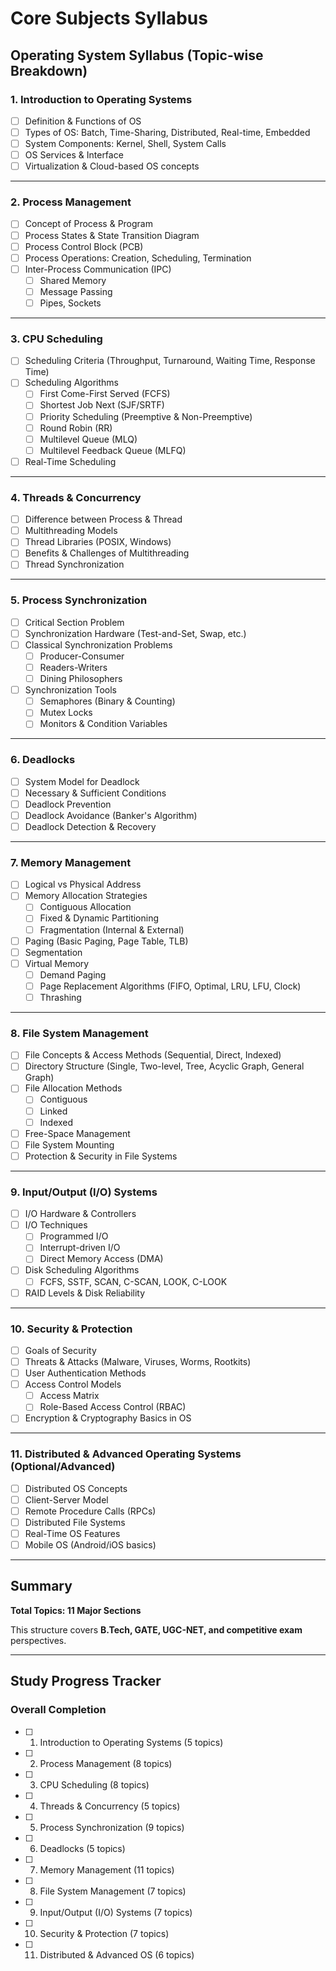 # Core Subjects Syllabus

## Operating System Syllabus (Topic-wise Breakdown)

### 1. Introduction to Operating Systems
- [ ] Definition & Functions of OS
- [ ] Types of OS: Batch, Time-Sharing, Distributed, Real-time, Embedded
- [ ] System Components: Kernel, Shell, System Calls
- [ ] OS Services & Interface
- [ ] Virtualization & Cloud-based OS concepts

---

### 2. Process Management
- [ ] Concept of Process & Program
- [ ] Process States & State Transition Diagram
- [ ] Process Control Block (PCB)
- [ ] Process Operations: Creation, Scheduling, Termination
- [ ] Inter-Process Communication (IPC)
  - [ ] Shared Memory
  - [ ] Message Passing
  - [ ] Pipes, Sockets

---

### 3. CPU Scheduling
- [ ] Scheduling Criteria (Throughput, Turnaround, Waiting Time, Response Time)
- [ ] Scheduling Algorithms
  - [ ] First Come-First Served (FCFS)
  - [ ] Shortest Job Next (SJF/SRTF)
  - [ ] Priority Scheduling (Preemptive & Non-Preemptive)
  - [ ] Round Robin (RR)
  - [ ] Multilevel Queue (MLQ)
  - [ ] Multilevel Feedback Queue (MLFQ)
- [ ] Real-Time Scheduling

---

### 4. Threads & Concurrency
- [ ] Difference between Process & Thread
- [ ] Multithreading Models
- [ ] Thread Libraries (POSIX, Windows)
- [ ] Benefits & Challenges of Multithreading
- [ ] Thread Synchronization

---

### 5. Process Synchronization
- [ ] Critical Section Problem
- [ ] Synchronization Hardware (Test-and-Set, Swap, etc.)
- [ ] Classical Synchronization Problems
  - [ ] Producer-Consumer
  - [ ] Readers-Writers
  - [ ] Dining Philosophers
- [ ] Synchronization Tools
  - [ ] Semaphores (Binary & Counting)
  - [ ] Mutex Locks
  - [ ] Monitors & Condition Variables

---

### 6. Deadlocks
- [ ] System Model for Deadlock
- [ ] Necessary & Sufficient Conditions
- [ ] Deadlock Prevention
- [ ] Deadlock Avoidance (Banker's Algorithm)
- [ ] Deadlock Detection & Recovery

---

### 7. Memory Management
- [ ] Logical vs Physical Address
- [ ] Memory Allocation Strategies
  - [ ] Contiguous Allocation
  - [ ] Fixed & Dynamic Partitioning
  - [ ] Fragmentation (Internal & External)
- [ ] Paging (Basic Paging, Page Table, TLB)
- [ ] Segmentation
- [ ] Virtual Memory
  - [ ] Demand Paging
  - [ ] Page Replacement Algorithms (FIFO, Optimal, LRU, LFU, Clock)
  - [ ] Thrashing

---

### 8. File System Management
- [ ] File Concepts & Access Methods (Sequential, Direct, Indexed)
- [ ] Directory Structure (Single, Two-level, Tree, Acyclic Graph, General Graph)
- [ ] File Allocation Methods
  - [ ] Contiguous
  - [ ] Linked
  - [ ] Indexed
- [ ] Free-Space Management
- [ ] File System Mounting
- [ ] Protection & Security in File Systems

---

### 9. Input/Output (I/O) Systems
- [ ] I/O Hardware & Controllers
- [ ] I/O Techniques
  - [ ] Programmed I/O
  - [ ] Interrupt-driven I/O
  - [ ] Direct Memory Access (DMA)
- [ ] Disk Scheduling Algorithms
  - [ ] FCFS, SSTF, SCAN, C-SCAN, LOOK, C-LOOK
- [ ] RAID Levels & Disk Reliability

---

### 10. Security & Protection
- [ ] Goals of Security
- [ ] Threats & Attacks (Malware, Viruses, Worms, Rootkits)
- [ ] User Authentication Methods
- [ ] Access Control Models
  - [ ] Access Matrix
  - [ ] Role-Based Access Control (RBAC)
- [ ] Encryption & Cryptography Basics in OS

---

### 11. Distributed & Advanced Operating Systems (Optional/Advanced)
- [ ] Distributed OS Concepts
- [ ] Client-Server Model
- [ ] Remote Procedure Calls (RPCs)
- [ ] Distributed File Systems
- [ ] Real-Time OS Features
- [ ] Mobile OS (Android/iOS basics)

---

## Summary

**Total Topics: 11 Major Sections**

This structure covers **B.Tech, GATE, UGC-NET, and competitive exam** perspectives.

---

## Study Progress Tracker

### Overall Completion
- [ ] 1. Introduction to Operating Systems (5 topics)
- [ ] 2. Process Management (8 topics)
- [ ] 3. CPU Scheduling (8 topics)
- [ ] 4. Threads & Concurrency (5 topics)
- [ ] 5. Process Synchronization (9 topics)
- [ ] 6. Deadlocks (5 topics)
- [ ] 7. Memory Management (11 topics)
- [ ] 8. File System Management (7 topics)
- [ ] 9. Input/Output (I/O) Systems (7 topics)
- [ ] 10. Security & Protection (7 topics)
- [ ] 11. Distributed & Advanced OS (6 topics)


